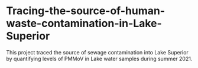 # Tracing-the-source-of-human-waste-contamination-in-Lake-Superior
This project traced the source of sewage contamination into Lake Superior by quantifying levels of PMMoV in Lake water samples during summer 2021.
